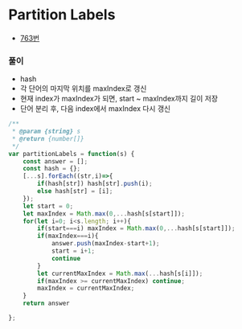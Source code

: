 # Partition Labels
 - [763번](https://leetcode.com/problems/partition-labels/)


### 풀이
  - hash
  - 각 단어의 마지막 위치를 maxIndex로 갱신
  - 현재 index가 maxIndex가 되면, start ~ maxIndex까지 길이 저장
  - 단어 분리 후, 다음 index에서 maxIndex 다시 갱신

  ```javascript
  /**
   * @param {string} s
   * @return {number[]}
   */
  var partitionLabels = function(s) {
      const answer = [];
      const hash = {};
      [...s].forEach((str,i)=>{
          if(hash[str]) hash[str].push(i);
          else hash[str] = [i];
      });
      let start = 0;
      let maxIndex = Math.max(0,...hash[s[start]]);
      for(let i=0; i<s.length; i++){
          if(start===i) maxIndex = Math.max(0,...hash[s[start]]);
          if(maxIndex===i){
              answer.push(maxIndex-start+1);
              start = i+1;
              continue
          }
          let currentMaxIndex = Math.max(...hash[s[i]]);
          if(maxIndex >= currentMaxIndex) continue;
          maxIndex = currentMaxIndex;
      }
      return answer

  };
  ```